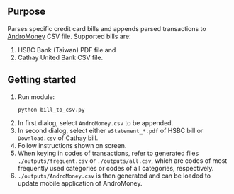 ## Purpose
Parses specific credit card bills and appends parsed transactions to [AndroMoney](https://web.andromoney.com) CSV file. Supported bills are:
1. HSBC Bank (Taiwan) PDF file and
1. Cathay United Bank CSV file.
## Getting started
1. Run module:
    ```
    python bill_to_csv.py
    ```
1. In first dialog, select `AndroMoney.csv` to be appended.
1. In second dialog, select either `eStatement_*.pdf` of HSBC bill or `Download.csv` of Cathay bill.
1. Follow instructions shown on screen.
1. When keying in codes of transactions, refer to generated files `./outputs/frequent.csv` or `./outputs/all.csv`, which are codes of most frequently used categories or codes of all categories, respectively.
1. `./outputs/AndroMoney.csv` is then generated and can be loaded to update mobile application of AndroMoney.
